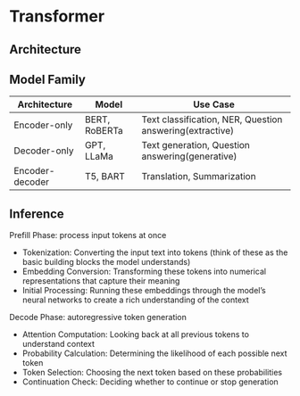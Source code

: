 # Transformer

## Architecture

## Model Family

| Architecture   | Model         | Use Case                                                  |
|----------------|---------------|-----------------------------------------------------------|
| Encoder-only   | BERT, RoBERTa | Text classification, NER, Question answering(extractive)  |
| Decoder-only   | GPT, LLaMa    | Text generation, Question answering(generative)           |
| Encoder-decoder| T5, BART      | Translation, Summarization                                |

## Inference
Prefill Phase: process input tokens at once
- Tokenization: Converting the input text into tokens (think of these as the basic building blocks the model understands)
- Embedding Conversion: Transforming these tokens into numerical representations that capture their meaning
- Initial Processing: Running these embeddings through the model’s neural networks to create a rich understanding of the context

Decode Phase: autoregressive token generation
- Attention Computation: Looking back at all previous tokens to understand context
- Probability Calculation: Determining the likelihood of each possible next token
- Token Selection: Choosing the next token based on these probabilities
- Continuation Check: Deciding whether to continue or stop generation

